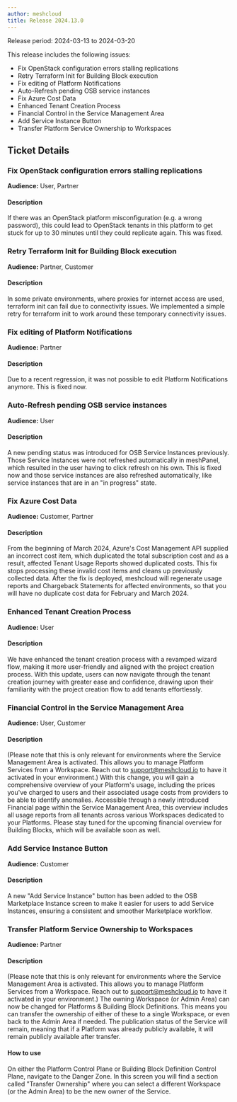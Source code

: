 ```yaml
---
author: meshcloud
title: Release 2024.13.0
---
```


Release period: 2024-03-13 to 2024-03-20

This release includes the following issues:
* Fix OpenStack configuration errors stalling replications
* Retry Terraform Init for Building Block execution
* Fix editing of Platform Notifications
* Auto-Refresh pending OSB service instances
* Fix Azure Cost Data
* Enhanced Tenant Creation Process
* Financial Control in the Service Management Area
* Add Service Instance Button
* Transfer Platform Service Ownership to Workspaces
<!--truncate-->

## Ticket Details
### Fix OpenStack configuration errors stalling replications
**Audience:** User, Partner


#### Description
If there was an OpenStack platform misconfiguration (e.g. a wrong password), this could
lead to OpenStack tenants in this platform to get stuck for up to 30 minutes until they
could replicate again. This was fixed.

### Retry Terraform Init for Building Block execution
**Audience:** Partner, Customer


#### Description
In some private environments, where proxies for internet access are used, terraform init can fail
due to connectivity issues. We implemented a simple retry for terraform init to work around these
temporary connectivity issues.

### Fix editing of Platform Notifications
**Audience:** Partner


#### Description
Due to a recent regression, it was not possible to edit Platform Notifications anymore.
This is fixed now.

### Auto-Refresh pending OSB service instances
**Audience:** User


#### Description
A new pending status was introduced for OSB Service Instances previously. Those Service Instances were not
refreshed automatically in meshPanel, which resulted in the user having to click refresh on his own.
This is fixed now and those service instances are also refreshed automatically, like service instances
that are in an "in progress" state.

### Fix Azure Cost Data
**Audience:** Customer, Partner


#### Description
From the beginning of March 2024, Azure's Cost Management API supplied an incorrect cost item, which duplicated the 
total subscription cost and as a result, affected Tenant Usage Reports showed duplicated costs. This fix stops processing 
these invalid cost items and cleans up previously collected data. After the fix is deployed, meshcloud will regenerate 
usage reports and Chargeback Statements for affected environments, so that you will have no duplicate cost data for February 
and March 2024.

### Enhanced Tenant Creation Process
**Audience:** User


#### Description
We have enhanced the tenant creation process with a revamped
 wizard flow, making it more user-friendly and aligned with 
 the project creation process. With this update, users can 
 now navigate through the tenant creation journey with greater 
 ease and confidence, drawing upon their familiarity with the 
 project creation flow to add tenants effortlessly.

### Financial Control in the Service Management Area
**Audience:** User, Customer


#### Description
(Please note that this is only relevant for environments where the Service
Management Area is activated. This allows you to manage Platform Services from
a Workspace. Reach out to support@meshcloud.io to have it activated in your
environment.)
With this change, you will gain a comprehensive overview of your
Platform's usage, including the prices you've charged to users and their
associated usage costs from providers to be able to identify anomalies.
Accessible through a newly introduced Financial page within the Service
Management Area, this overview includes all usage reports from all tenants
across various Workspaces dedicated to your Platforms. Please stay tuned for
the upcoming financial overview for Building Blocks, which will be available
soon as well.

### Add Service Instance Button
**Audience:** Customer


#### Description
A new "Add Service Instance" button has been added to the OSB Marketplace Instance screen 
to make it easier for users to add Service Instances, ensuring a consistent and smoother 
Marketplace workflow.

### Transfer Platform Service Ownership to Workspaces
**Audience:** Partner


#### Description
(Please note that this is only relevant for environments where the Service Management Area is activated. This allows
you to manage Platform Services from a Workspace. Reach out to support@meshcloud.io to have it activated in your environment.)
The owning Workspace (or Admin Area) can now be changed for Platforms & Building Block Definitions. This means you can
transfer the ownership of either of these to a single Workspace, or even back to the Admin Area if needed. The publication
status of the Service will remain, meaning that if a Platform was already publicly available, it will remain publicly available after transfer.

#### How to use
On either the Platform Control Plane or Building Block Definition Control Plane, navigate to the Danger Zone. In this
screen you will find a section called "Transfer Ownership" where you can select a different Workspace (or the Admin
Area) to be the new owner of the Service.

